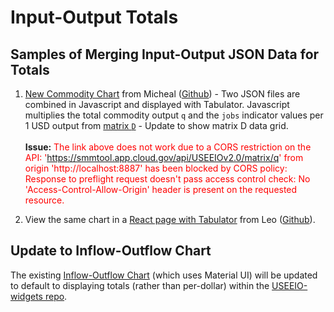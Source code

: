 
# Input-Output Totals

## Samples of Merging Input-Output JSON Data for Totals

1. [New Commodity Chart](https://model.earth/useeio.js/test/example_tabulator.html) from Micheal ([Github](https://github.com/USEPA/useeio.js/blob/dev/test/example_tabulator.html)) - Two JSON files are combined in Javascript and displayed with Tabulator. Javascript multiplies the total commodity output `q` and the `jobs` indicator values per 1 USD output from&nbsp;[matrix&nbsp;`D`](../../../../io/about/matrix/) - Update to show matrix D data grid.<br><br>**Issue:** <span style="color:red">The link above does not work due to a CORS restriction on the API: 'https://smmtool.app.cloud.gov/api/USEEIOv2.0/matrix/q' from origin 'http://localhost:8887' has been blocked by CORS policy: Response to preflight request doesn't pass access control check: No 'Access-Control-Allow-Origin' header is present on the requested resource.</span>


2. View the same chart in a [React page with Tabulator](https://model.earth/useeio-widgets/src/html/jobsTable.html) from Leo ([Github](https://github.com/TheTisiboth/useeio-widgets/blob/IoChartTabulator/src/html/jobsTable.html)).  

## Update to Inflow-Outflow Chart

The existing [Inflow-Outflow Chart](/io/charts/) (which uses Material UI) will be updated to default to displaying totals (rather than per-dollar) within the [USEEIO-widgets repo](https://github.com/USEPA/useeio-widgets/).
<br>
